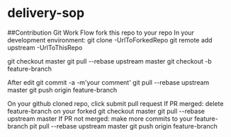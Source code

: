 # delivery-sop

##Contribution Git Work Flow
fork this repo to your repo
In your development environment: git clone -UrlToForkedRepo 
git remote add upstream -UrlToThisRepo

git checkout master
git pull --rebase upstream master
git checkout -b feature-branch

After edit
git commit -a -m'your comment'
git pull --rebase upstream master
git push origin feature-branch

On your github cloned repo, click submit pull request
If PR merged:
delete feature-branch on your forked
git checkout master
git pull --rebase upstream master
If PR not merged:
make more commits to your feature-branch
pit pull --rebase upstream master
git push origin feature-branch

